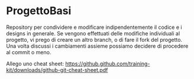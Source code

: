# ProgettoBasi
Repository per condividere e modificare indipendentemente il codice e i designs in generale.
Se vengono effettuati delle modifiche individuali al progetto, vi prego di creare un altro branch, o di fare il fork del progetto.
Una volta discussi i cambiamenti assieme possiamo decidere di procedere al commit o meno.

Allego uno cheat sheet: https://github.github.com/training-kit/downloads/github-git-cheat-sheet.pdf 

